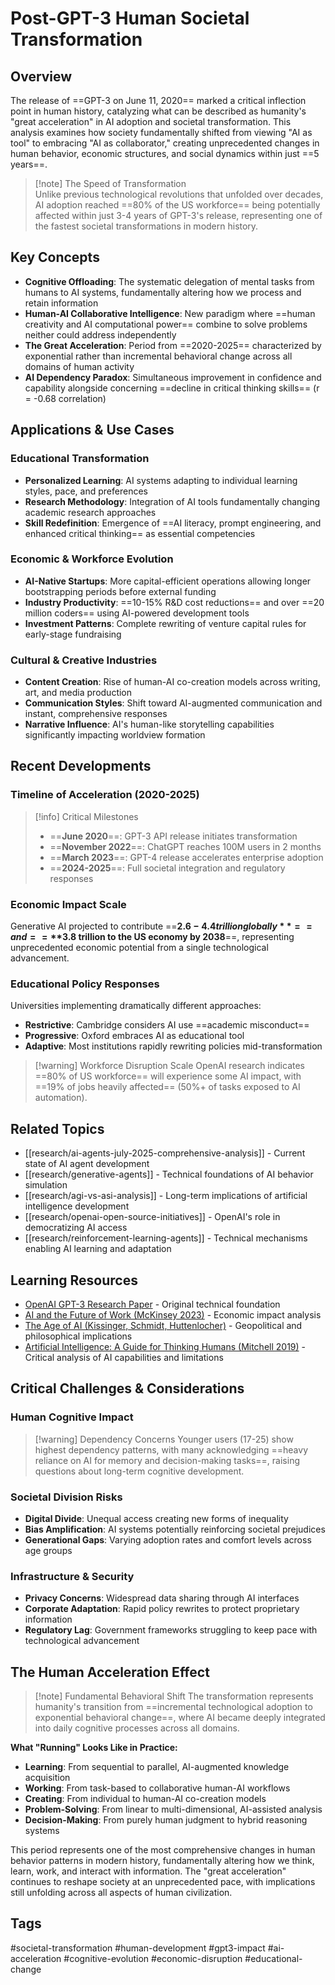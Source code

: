 # Post-GPT-3 Human Societal Transformation

## Overview

The release of ==GPT-3 on June 11, 2020== marked a critical inflection point in human history, catalyzing what can be described as humanity's "great acceleration" in AI adoption and societal transformation. This analysis examines how society fundamentally shifted from viewing "AI as tool" to embracing "AI as collaborator," creating unprecedented changes in human behavior, economic structures, and social dynamics within just ==5 years==.

> [!note] The Speed of Transformation  
> Unlike previous technological revolutions that unfolded over decades, AI adoption reached ==80% of the US workforce== being potentially affected within just 3-4 years of GPT-3's release, representing one of the fastest societal transformations in modern history.

## Key Concepts

- **Cognitive Offloading**: The systematic delegation of mental tasks from humans to AI systems, fundamentally altering how we process and retain information
- **Human-AI Collaborative Intelligence**: New paradigm where ==human creativity and AI computational power== combine to solve problems neither could address independently  
- **The Great Acceleration**: Period from ==2020-2025== characterized by exponential rather than incremental behavioral change across all domains of human activity
- **AI Dependency Paradox**: Simultaneous improvement in confidence and capability alongside concerning ==decline in critical thinking skills== (r = -0.68 correlation)

## Applications & Use Cases

### Educational Transformation
- **Personalized Learning**: AI systems adapting to individual learning styles, pace, and preferences
- **Research Methodology**: Integration of AI tools fundamentally changing academic research approaches
- **Skill Redefinition**: Emergence of ==AI literacy, prompt engineering, and enhanced critical thinking== as essential competencies

### Economic & Workforce Evolution  
- **AI-Native Startups**: More capital-efficient operations allowing longer bootstrapping periods before external funding
- **Industry Productivity**: ==10-15% R&D cost reductions== and over ==20 million coders== using AI-powered development tools
- **Investment Patterns**: Complete rewriting of venture capital rules for early-stage fundraising

### Cultural & Creative Industries
- **Content Creation**: Rise of human-AI co-creation models across writing, art, and media production
- **Communication Styles**: Shift toward AI-augmented communication and instant, comprehensive responses
- **Narrative Influence**: AI's human-like storytelling capabilities significantly impacting worldview formation

## Recent Developments

### Timeline of Acceleration (2020-2025)

> [!info] Critical Milestones
> - ==**June 2020**==: GPT-3 API release initiates transformation
> - ==**November 2022**==: ChatGPT reaches 100M users in 2 months  
> - ==**March 2023**==: GPT-4 release accelerates enterprise adoption
> - ==**2024-2025**==: Full societal integration and regulatory responses

### Economic Impact Scale
Generative AI projected to contribute ==**$2.6-4.4 trillion globally**== and ==**$3.8 trillion to the US economy by 2038**==, representing unprecedented economic potential from a single technological advancement.

### Educational Policy Responses
Universities implementing dramatically different approaches:
- **Restrictive**: Cambridge considers AI use ==academic misconduct==
- **Progressive**: Oxford embraces AI as educational tool
- **Adaptive**: Most institutions rapidly rewriting policies mid-transformation

> [!warning] Workforce Disruption Scale
> OpenAI research indicates ==80% of US workforce== will experience some AI impact, with ==19% of jobs heavily affected== (50%+ of tasks exposed to AI automation).

## Related Topics

- [[research/ai-agents-july-2025-comprehensive-analysis]] - Current state of AI agent development
- [[research/generative-agents]] - Technical foundations of AI behavior simulation  
- [[research/agi-vs-asi-analysis]] - Long-term implications of artificial intelligence development
- [[research/openai-open-source-initiatives]] - OpenAI's role in democratizing AI access
- [[research/reinforcement-learning-agents]] - Technical mechanisms enabling AI learning and adaptation

## Learning Resources

- [OpenAI GPT-3 Research Paper](https://arxiv.org/abs/2005.14165) - Original technical foundation
- [AI and the Future of Work (McKinsey 2023)](https://www.mckinsey.com/featured-insights/future-of-work) - Economic impact analysis
- [The Age of AI (Kissinger, Schmidt, Huttenlocher)](https://www.hachettebookgroup.com/titles/henry-a-kissinger/the-age-of-ai/9780316273800/) - Geopolitical and philosophical implications
- [Artificial Intelligence: A Guide for Thinking Humans (Mitchell 2019)](https://us.macmillan.com/books/9780374257835) - Critical analysis of AI capabilities and limitations

## Critical Challenges & Considerations

### Human Cognitive Impact

> [!warning] Dependency Concerns
> Younger users (17-25) show highest dependency patterns, with many acknowledging ==heavy reliance on AI for memory and decision-making tasks==, raising questions about long-term cognitive development.

### Societal Division Risks
- **Digital Divide**: Unequal access creating new forms of inequality
- **Bias Amplification**: AI systems potentially reinforcing societal prejudices
- **Generational Gaps**: Varying adoption rates and comfort levels across age groups

### Infrastructure & Security
- **Privacy Concerns**: Widespread data sharing through AI interfaces
- **Corporate Adaptation**: Rapid policy rewrites to protect proprietary information
- **Regulatory Lag**: Government frameworks struggling to keep pace with technological advancement

## The Human Acceleration Effect

> [!note] Fundamental Behavioral Shift
> The transformation represents humanity's transition from ==incremental technological adoption to exponential behavioral change==, where AI became deeply integrated into daily cognitive processes across all domains.

**What "Running" Looks Like in Practice:**
- **Learning**: From sequential to parallel, AI-augmented knowledge acquisition
- **Working**: From task-based to collaborative human-AI workflows
- **Creating**: From individual to human-AI co-creation models  
- **Problem-Solving**: From linear to multi-dimensional, AI-assisted analysis
- **Decision-Making**: From purely human judgment to hybrid reasoning systems

This period represents one of the most comprehensive changes in human behavior patterns in modern history, fundamentally altering how we think, learn, work, and interact with information. The "great acceleration" continues to reshape society at an unprecedented pace, with implications still unfolding across all aspects of human civilization.

## Tags

#societal-transformation #human-development #gpt3-impact #ai-acceleration #cognitive-evolution #economic-disruption #educational-change